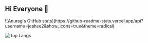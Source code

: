 ## Hi Everyone 👋

<!--
**jeahee2/jeahee2** is a ✨ _special_ ✨ repository because its `README.md` (this file) appears on your GitHub profile.

Here are some ideas to get you started:

- 🔭 I’m currently working on ...
- 🌱 I’m currently learning ...
- 👯 I’m looking to collaborate on ...
- 🤔 I’m looking for help with ...
- 💬 Ask me about ...
- 📫 How to reach me: ...
- 😄 Pronouns: ...
- ⚡ Fun fact: ...
<img src="https://capsule-render.vercel.app/api?type=wave&color=auto&height=300&section=header&text=capsule%20render&fontSize=90" />
-->![Anurag's GitHub stats](https://github-readme-stats.vercel.app/api?username=jeahee2&show_icons=true&theme=radical)
![Top Langs](https://github-readme-stats.vercel.app/api/top-langs/?username={jeahee2})
